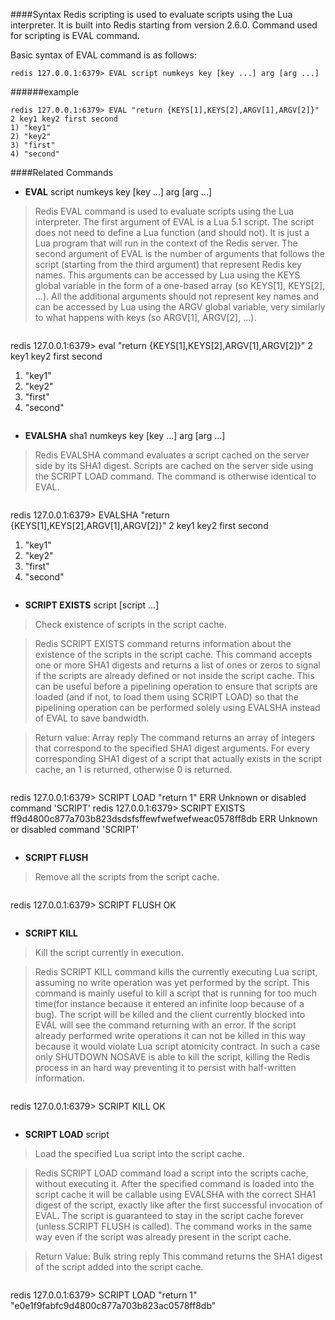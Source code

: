 ####Syntax
Redis scripting is used to evaluate scripts using the Lua interpreter. It is built into Redis starting from version 2.6.0. Command used for scripting is EVAL command.

Basic syntax of EVAL command is as follows:

```
redis 127.0.0.1:6379> EVAL script numkeys key [key ...] arg [arg ...]
```

######example
```
redis 127.0.0.1:6379> EVAL "return {KEYS[1],KEYS[2],ARGV[1],ARGV[2]}" 2 key1 key2 first second
1) "key1"
2) "key2"
3) "first"
4) "second"
```

####Related Commands
* **EVAL** script numkeys key [key ...] arg [arg ...]

> Redis EVAL command is used to evaluate scripts using the Lua interpreter. The first argument of EVAL is a Lua 5.1 script. The script does not need to define a Lua function (and should not). It is just a Lua program that will run in the context of the Redis server. The second argument of EVAL is the number of arguments that follows the script (starting from the third argument) that represent Redis key names. This arguments can be accessed by Lua using the KEYS global variable in the form of a one-based array (so KEYS[1], KEYS[2], ...). All the additional arguments should not represent key names and can be accessed by Lua using the ARGV global variable, very similarly to what happens with keys (so ARGV[1], ARGV[2], ...).

> ```
redis 127.0.0.1:6379> eval "return {KEYS[1],KEYS[2],ARGV[1],ARGV[2]}" 2 key1 key2 first second
1) "key1"
2) "key2"
3) "first"
4) "second"
> ```

* **EVALSHA** sha1 numkeys key [key ...] arg [arg ...]

> Redis EVALSHA command evaluates a script cached on the server side by its SHA1 digest. Scripts are cached on the server side using the SCRIPT LOAD command. The command is otherwise identical to EVAL.

> ```
redis 127.0.0.1:6379> EVALSHA "return {KEYS[1],KEYS[2],ARGV[1],ARGV[2]}" 2 key1 key2 first second
1) "key1"
2) "key2"
3) "first"
4) "second"
> ```

* **SCRIPT EXISTS** script [script ...]

> Check existence of scripts in the script cache.

> Redis SCRIPT EXISTS command returns information about the existence of the scripts in the script cache. This command accepts one or more SHA1 digests and returns a list of ones or zeros to signal if the scripts are already defined or not inside the script cache. This can be useful before a pipelining operation to ensure that scripts are loaded (and if not, to load them using SCRIPT LOAD) so that the pipelining operation can be performed solely using EVALSHA instead of EVAL to save bandwidth.

> Return value: Array reply The command returns an array of integers that correspond to the specified SHA1 digest arguments. For every corresponding SHA1 digest of a script that actually exists in the script cache, an 1 is returned, otherwise 0 is returned.

> ```
redis 127.0.0.1:6379> SCRIPT LOAD "return 1"
ERR Unknown or disabled command 'SCRIPT'
redis 127.0.0.1:6379> SCRIPT EXISTS ff9d4800c877a703b823dsdsfsffewfwefwefweac0578ff8db
ERR Unknown or disabled command 'SCRIPT'
> ```

* **SCRIPT FLUSH**

> Remove all the scripts from the script cache.

> ```
redis 127.0.0.1:6379> SCRIPT FLUSH
OK
> ```

* **SCRIPT KILL**

> Kill the script currently in execution.

> Redis SCRIPT KILL command kills the currently executing Lua script, assuming no write operation was yet performed by the script. This command is mainly useful to kill a script that is running for too much time(for instance because it entered an infinite loop because of a bug). The script will be killed and the client currently blocked into EVAL will see the command returning with an error. If the script already performed write operations it can not be killed in this way because it would violate Lua script atomicity contract. In such a case only SHUTDOWN NOSAVE is able to kill the script, killing the Redis process in an hard way preventing it to persist with half-written information.

> ```
redis 127.0.0.1:6379> SCRIPT KILL
OK
> ```

* **SCRIPT LOAD** script

> Load the specified Lua script into the script cache.

> Redis SCRIPT LOAD command load a script into the scripts cache, without executing it. After the specified command is loaded into the script cache it will be callable using EVALSHA with the correct SHA1 digest of the script, exactly like after the first successful invocation of EVAL. The script is guaranteed to stay in the script cache forever (unless SCRIPT FLUSH is called). The command works in the same way even if the script was already present in the script cache.

> Return Value: Bulk string reply This command returns the SHA1 digest of the script added into the script cache.

> ```
redis 127.0.0.1:6379> SCRIPT LOAD "return 1"
"e0e1f9fabfc9d4800c877a703b823ac0578ff8db"
> ```